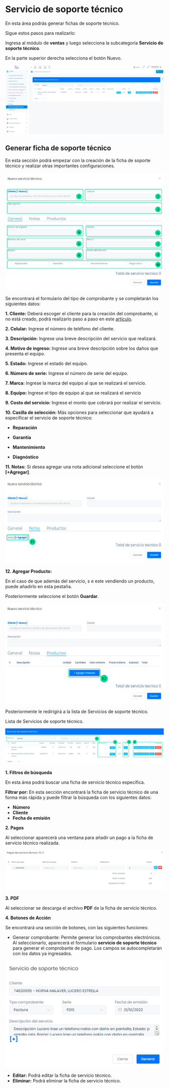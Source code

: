 # Servicio de soporte técnico

En esta área podrás generar fichas de soporte técnico.

Sigue estos pasos para realizarlo:

Ingresa al módulo de **ventas** y luego selecciona la subcategoría **Servicio de soporte técnico**.

En la parte superior derecha selecciona el botón Nuevo.

![Alt text](img/Servicio-tecnico1.jpg)

## Generar ficha de soporte técnico

En esta sección podrá empezar con la creación de la ficha de soporte técnico y realizar otras importantes configuraciones.

![Alt text](img/Servictecnico2.jpg)

Se encontrará el formulario del tipo de comprobante y se completarán los siguientes datos:

**1. Cliente:** Deberá escoger el cliente para la creación del comprobante, si no está creado, podrá realizarlo paso a paso en este [artículo](https://fastura.github.io/documentacion/ventas/Emitir-comprobantes-Facturas-y-Boletas).

**2. Celular:** Ingrese el número de teléfono del cliente.

**3. Descripción:** Ingrese una breve descripción del servicio que realizará.

**4. Motivo de ingreso:** Ingrese una breve descripción sobre los daños que presenta el equipo.

**5. Estado:** Ingrese el estado del equipo.

**6. Número de serie:** Ingrese el número de serie del equipo.

**7. Marca:** Ingrese la marca del equipo al que se realizará el servicio.

**8. Equipo:** Ingrese el tipo de  equipo al que se realizará el servicio

**9. Costo del servicio:** Ingrese el monto que cobrará por realizar el servicio.

**10. Casilla de selección:** Más opciones para seleccionar que ayudará a especificar el servicio de soporte técnico:

- **Reparación**

- **Garantía**

- **Mantenimiento**

- **Diagnóstico**

**11. Notas:** Si desea agregar una nota adicional seleccione el botón **[+Agregar]**.

![Alt text](img/servtecnico3.jpg)

**12. Agregar Producto:**

En el caso de que además del servicio, s e este vendiendo un producto, puede añadirlo en esta pestaña.

Posteriormente seleccione el botón **Guardar**.

![Alt text](img/servtecnico4.jpg)

Posteriormente le redirigirá a la lista de Servicios de soporte técnico.

Lista de Servicios de soporte técnico.

![Alt text](img/servicio-tecnico-5e.jpg)

**1. Filtros de búsqueda**

En esta área podrá buscar una ficha de servicio técnico específica.

**Filtrar por:** En esta sección encontrará la ficha de servicio técnico de una forma más rápida y puede filtrar la búsqueda con los siguientes datos:

- **Número**
- **Cliente**
- **Fecha de emisión**

**2. Pagos**

Al seleccionar aparecerá una ventana para añadir un pago a la ficha de servicio técnico realizada.

![Alt text](img/srvtecnico.jpg)

**3. PDF**

Al seleccionar se descarga el archivo **PDF** de la ficha de servicio técnico.

**4. Botones de Acción**

Se encontrará una sección de botones, con las siguientes funciones:

- Generar comprobante: Permite generar los comprobantes electrónicos.
Al seleccionarlo, aparecerá el formulario **servicio de soporte técnico** para generar el comprobante de pago. Los campos se autocompletarán con los datos ya ingresados.

![Alt text](img/servicio-tecnic.jpg)

- **Editar:** Podrá editar la ficha de servicio técnico.
- **Eliminar:** Podrá eliminar la ficha de servicio técnico.
